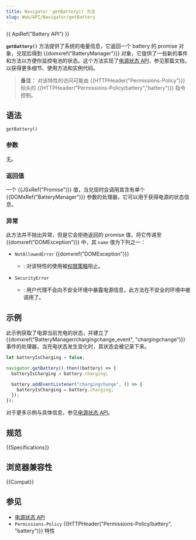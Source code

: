 ```yaml
---
title: Navigator：getBattery() 方法
slug: Web/API/Navigator/getBattery
---
```


{{ ApiRef("Battery API") }}

**`getBattery()`** 方法提供了系统的电量信息，它返回一个 battery 的 promise 对象，兑现后得到 {{domxref("BatteryManager")}} 对象，它提供了一些新的事件和方法以方便你监控电池的状态。这个方法实现了[电源状态 API](/zh-CN/docs/Web/API/Battery_Status_API)，参见那篇文档，以获得更多细节、使用方法和实例代码。

> **备注：** 对该特性的访问可能由 {{HTTPHeader("Permissions-Policy")}} 标头的 {{HTTPHeader("Permissions-Policy/battery","battery")}} 指令控制。

## 语法

```js-nolint
getBattery()
```

### 参数

无。

### 返回值

一个 {{JSxRef("Promise")}} 值，当兑现时会调用其含有单个 {{DOMxRef("BatteryManager")}} 参数的处理器，它可以用于获得电源的状态信息。

### 异常

此方法并不抛出异常，但是它会拒绝返回的 promise 值，将它传递至 {{domxref("DOMException")}} 中，其 `name` 值为下列之一：

- `NotAllowedError` {{domxref("DOMException")}}

  - : 对该特性的使用被[权限策略](/zh-CN/docs/Web/HTTP/Permissions_Policy)阻止。

- `SecurityError`

  - : 用户代理不会向不安全环境中暴露电源信息，此方法在不安全的环境中被调用了。

## 示例

此示例获取了电源当前充电的状态，并建立了 {{domxref("BatteryManager/chargingchange_event", "chargingchange")}} 事件的处理器，当充电状态发生变化时，其状态会被记录下来。

```js
let batteryIsCharging = false;

navigator.getBattery().then((battery) => {
  batteryIsCharging = battery.charging;

  battery.addEventListener("chargingchange", () => {
    batteryIsCharging = battery.charging;
  });
});
```

对于更多示例与具体信息，参见[电源状态 API](/zh-CN/docs/Web/API/Battery_Status_API)。

## 规范

{{Specifications}}

## 浏览器兼容性

{{Compat}}

## 参见

- [电源状态 API](/zh-CN/docs/Web/API/Battery_Status_API)
- `Permissions-Policy` {{HTTPHeader("Permissions-Policy/battery", "battery")}} 特性
